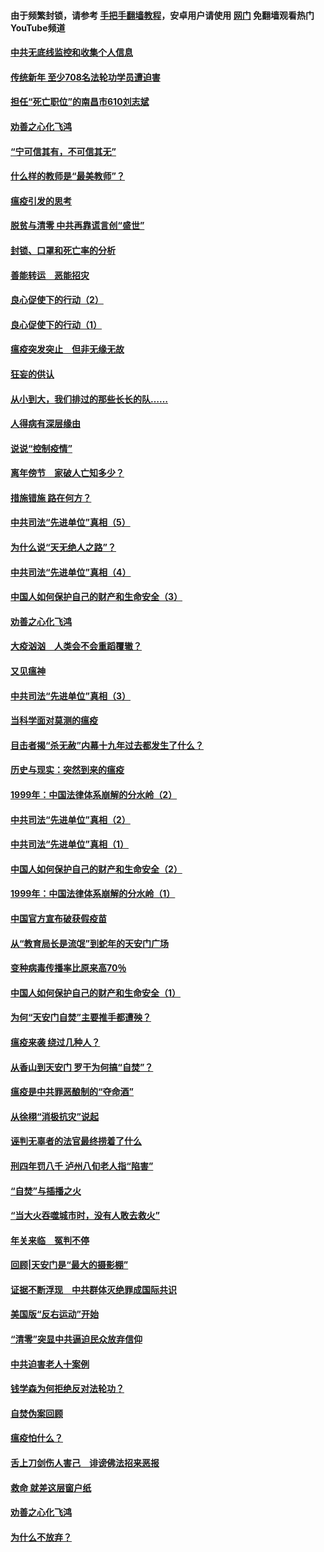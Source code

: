 #### 由于频繁封锁，请参考 [手把手翻墙教程](https://github.com/gfw-breaker/guides/wiki/)，安卓用户请使用 [网门](https://github.com/gfw-breaker/nogfw/blob/master/dl.md?t=03152300) 免翻墙观看热门YouTube频道 

#### [中共无底线监控和收集个人信息](../pages/19/422039.md?t=03152300) 

#### [传统新年 至少708名法轮功学员遭迫害](../pages/19/421946.md?t=03152300) 

#### [担任“死亡职位”的南昌市610刘志斌](../pages/19/421957.md?t=03152300) 

#### [劝善之心化飞鸿](../pages/19/421164.md?t=03152300) 

#### [“宁可信其有，不可信其无”](../pages/19/421691.md?t=03152300) 

#### [什么样的教师是“最美教师”？](../pages/19/421755.md?t=03152300) 

#### [瘟疫引发的思考](../pages/19/421594.md?t=03152300) 

#### [脱贫与清零 中共再靠谎言创“盛世”](../pages/19/421590.md?t=03152300) 

#### [封锁、口罩和死亡率的分析](../pages/19/421495.md?t=03152300) 

#### [善能转运　恶能招灾](../pages/19/421334.md?t=03152300) 

#### [良心促使下的行动（2）](../pages/19/421361.md?t=03152300) 

#### [良心促使下的行动（1）](../pages/19/421302.md?t=03152300) 

#### [瘟疫突发突止　但非无缘无故](../pages/19/421281.md?t=03152300) 

#### [狂妄的供认](../pages/19/421199.md?t=03152300) 

#### [从小到大，我们排过的那些长长的队……](../pages/19/421243.md?t=03152300) 

#### [人得病有深层缘由](../pages/19/420864.md?t=03152300) 

#### [说说“控制疫情”](../pages/19/420831.md?t=03152300) 

#### [离年傍节　家破人亡知多少？](../pages/19/420563.md?t=03152300) 

#### [措施错施  路在何方？](../pages/19/420076.md?t=03152300) 

#### [中共司法“先进单位”真相（5）](../pages/19/419453.md?t=03152300) 

#### [为什么说“天无绝人之路”？](../pages/19/419618.md?t=03152300) 

#### [中共司法“先进单位”真相（4）](../pages/19/419452.md?t=03152300) 

#### [中国人如何保护自己的财产和生命安全（3）](../pages/19/419405.md?t=03152300) 

#### [劝善之心化飞鸿](../pages/19/418758.md?t=03152300) 

#### [大疫汹汹　人类会不会重蹈覆辙？](../pages/19/419691.md?t=03152300) 

#### [又见瘟神](../pages/19/419225.md?t=03152300) 

#### [中共司法“先进单位”真相（3）](../pages/19/419451.md?t=03152300) 

#### [当科学面对莫测的瘟疫](../pages/19/419625.md?t=03152300) 

#### [目击者揭“杀无赦”内幕十九年过去都发生了什么？](../pages/19/419617.md?t=03152300) 

#### [历史与现实：突然到来的瘟疫](../pages/19/419619.md?t=03152300) 

#### [1999年：中国法律体系崩解的分水岭（2）](../pages/19/419455.md?t=03152300) 

#### [中共司法“先进单位”真相（2）](../pages/19/419450.md?t=03152300) 

#### [中共司法“先进单位”真相（1）](../pages/19/419449.md?t=03152300) 

#### [中国人如何保护自己的财产和生命安全（2）](../pages/19/419404.md?t=03152300) 

#### [1999年：中国法律体系崩解的分水岭（1）](../pages/19/419454.md?t=03152300) 

#### [中国官方宣布破获假疫苗](../pages/19/419504.md?t=03152300) 

#### [从“教育局长是流氓”到蛇年的天安门广场](../pages/19/419470.md?t=03152300) 

#### [变种病毒传播率比原来高70％](../pages/19/419456.md?t=03152300) 

#### [中国人如何保护自己的财产和生命安全（1）](../pages/19/419403.md?t=03152300) 

#### [为何“天安门自焚”主要推手都遭殃？](../pages/19/419348.md?t=03152300) 

#### [瘟疫来袭 绕过几种人？](../pages/19/419349.md?t=03152300) 

#### [从香山到天安门 罗干为何搞“自焚”？](../pages/19/419270.md?t=03152300) 

#### [瘟疫是中共罪恶酿制的“夺命酒”](../pages/19/419223.md?t=03152300) 

#### [从徐栩“消极抗灾”说起](../pages/19/419224.md?t=03152300) 

#### [诬判无辜者的法官最终捞着了什么](../pages/19/419268.md?t=03152300) 

#### [刑四年罚八千 泸州八旬老人指“陷害”](../pages/19/419232.md?t=03152300) 

#### [“自焚”与插播之火](../pages/19/419226.md?t=03152300) 

#### [“当大火吞噬城市时，没有人敢去救火”](../pages/19/419077.md?t=03152300) 

#### [年关来临　冤判不停](../pages/19/419093.md?t=03152300) 

#### [回顾|天安门是“最大的摄影棚”](../pages/19/380866.md?t=03152300) 

#### [证据不断浮现　中共群体灭绝罪成国际共识](../pages/19/419031.md?t=03152300) 

#### [美国版“反右运动”开始](../pages/19/419030.md?t=03152300) 

#### [“清零”突显中共逼迫民众放弃信仰](../pages/19/418995.md?t=03152300) 

#### [中共迫害老人十案例](../pages/19/418831.md?t=03152300) 

#### [钱学森为何拒绝反对法轮功？](../pages/19/418905.md?t=03152300) 

#### [自焚伪案回顾](../pages/19/418799.md?t=03152300) 

#### [瘟疫怕什么？](../pages/19/418800.md?t=03152300) 

#### [舌上刀剑伤人害己　诽谤佛法招来恶报](../pages/19/418731.md?t=03152300) 

#### [救命 就差这层窗户纸](../pages/19/418706.md?t=03152300) 

#### [劝善之心化飞鸿](../pages/19/416766.md?t=03152300) 

#### [为什么不放弃？](../pages/19/418691.md?t=03152300) 


